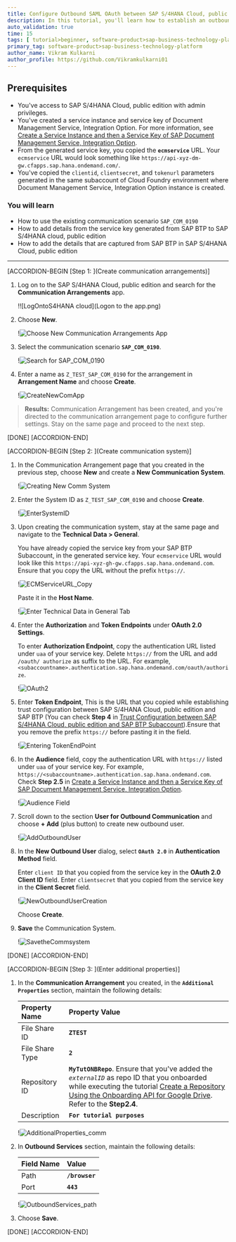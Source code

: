 ```yaml
---
title: Configure Outbound SAML OAuth between SAP S/4HANA Cloud, public edition and SAP BTP
description: In this tutorial, you'll learn how to establish an outbound SAML OAuth configuration from SAP S/4HANA Cloud, public edition to SAP BTP.
auto_validation: true
time: 15
tags: [ tutorial>beginner, software-product>sap-business-technology-platform, software-product>sap-s-4hana, software-product>sap-s-4hana-cloud]
primary_tag: software-product>sap-business-technology-platform
author_name: Vikram Kulkarni
author_profile: https://github.com/Vikramkulkarni01
---
```


## Prerequisites
 - You've access to SAP S/4HANA Cloud, public edition with admin privileges.
 - You've created a service instance and service key of Document Management Service, Integration Option. For more information, see [Create a Service Instance and then a Service Key of SAP Document Management Service, Integration Option](btp-sdm-gwi-create-serviceinstance).
 - From the generated service key, you copied the **`ecmservice`** URL. Your `ecmservice` URL would look something like `https://api-xyz-dm-gw.cfapps.sap.hana.ondemand.com/`.
 - You've copied the `clientid`, `clientsecret`, and `tokenurl` parameters generated in the same subaccount of Cloud Foundry environment where Document Management Service, Integration Option instance is created.


### You will learn
 - How to use the existing communication scenario `SAP_COM_0190`
 - How to add details from the service key generated from SAP BTP to SAP S/4HANA cloud, public edition
 - How to add the details that are captured from SAP BTP in SAP S/4HANA Cloud, public edition
---

[ACCORDION-BEGIN [Step 1: ](Create communication arrangements)]

1. Log on to the SAP S/4HANA Cloud, public edition and search for the **Communication Arrangements** app.

    !![LogOntoS4HANA cloud](Logon to the app.png)

2. Choose **New**.

    !![Choose New Communication Arrangements App](ChooseNewComArrApp.png)

3. Select the communication scenario **`SAP_COM_0190`**.

    !![Search for SAP_COM_0190](SAP_Com_0190.png)

4. Enter a name as `Z_TEST_SAP_COM_0190` for the arrangement in **Arrangement   Name** and choose **Create**.

    !![CreateNewComApp](NewCommApp_Create.png)

>**Results:** Communication Arrangement has been created, and you're directed to the communication arrangement page to configure further settings.
  Stay on the same page and proceed to the next step.

[DONE]
[ACCORDION-END]

[ACCORDION-BEGIN [Step 2: ](Create communication system)]

1. In the Communication Arrangement page that you created in the previous step, choose **New** and create a **New Communication System**.

      !![Creating New Comm System](CreateNewCommunicationSystem.png)

2. Enter the System ID as `Z_TEST_SAP_COM_0190` and choose **Create**.

      !![EnterSystemID](EnterSystemID.png)

3. Upon creating the communication system, stay at the same page and navigate to the **Technical Data > General**.

    You have already copied the service key from your SAP BTP Subaccount, in the generated service key. Your `ecmservice` URL would look like this `https://api-xyz-gh-gw.cfapps.sap.hana.ondemand.com`. Ensure that you copy the URL without the prefix `https://`.

      !![ECMServiceURL_Copy](ECMServiceURL_Copy.png)

    Paste it in the **Host Name**.

      !![Enter Technical Data in General Tab ](TechnicalData_General.png)

4. Enter the **Authorization** and **Token Endpoints** under **OAuth 2.0 Settings**.

    To enter **Authorization Endpoint**, copy the authentication URL listed under `uaa` of your service key. Delete `https://` from the URL and add `/oauth/ authorize` as suffix to the URL. For example, `<subaccountname>.authentication.sap.hana.ondemand.com/oauth/authorize`.

      !![OAuth2](OAuth2.0Settings.png)

5. Enter **Token Endpoint**, This is the URL that you copied while establishing trust configuration between SAP S/4HANA Cloud, public edition and SAP BTP (You can check **Step 4** in [Trust Configuration between SAP S/4HANA Cloud, public edition and SAP BTP Subaccount](btp-sdm-gwi-s4hanacloud-export)).Ensure that you remove the prefix `https://` before pasting it in the field.

    !![Entering TokenEndPoint](TokenEndPoint.png)

6. In the **Audience** field, copy the authentication URL with `https://` listed under `uaa` of your service key. For example, `https://<subaccountname>.authentication.sap.hana.ondemand.com`. Check **Step 2.5** in [Create a Service Instance and then a Service Key of SAP Document Management Service, Integration Option](btp-sdm-gwi-create-serviceinstance).

    !![Audience Field](Audience.png)

7. Scroll down to the section **User for Outbound Communication** and choose **+ Add** (plus button) to create new outbound user.

    !![AddOutboundUser](AddOutboundUser.png)

8. In the **New Outbound User** dialog, select **`OAuth 2.0`** in **Authentication Method** field.

    Enter `client ID` that you copied from the service key in the **OAuth 2.0 Client ID** field. Enter `clientsecret` that you copied from the service key in the **Client Secret** field.

    !![NewOutboundUserCreation](NewOutboundUserCreation.png)

    Choose **Create**.

9. **Save** the Communication System.

    !![SavetheCommsystem](SavetheCommsystem.png)


[DONE]
[ACCORDION-END]


[ACCORDION-BEGIN [Step 3: ](Enter additional properties)]

1. In the **Communication Arrangement** you created, in the **`Additional Properties`** section, maintain the following details:

    | Property Name | Property Value
    | :------------- | :-------------
    | File Share ID | **`ZTEST`**
    | File Share Type | **`2`**
    | Repository ID | **`MyTutONBRepo`**. Ensure that you've added the *`externalID`* as repo ID that you onboarded while executing the tutorial [Create a Repository Using the Onboarding API for Google Drive](https://developers.sap.com/tutorials/btp-sdm-gwi-onboarding-repo.html). Refer to the **Step2.4**.
    | Description | **`For tutorial purposes`**

    !![AdditionalProperties_comm](AdditionalProperties_commv1.png)

2. In **Outbound Services** section, maintain the following details:

    | Field Name | Value
    | :------------- | :-------------
    | Path | **`/browser`**
    | Port | **`443`**

    !![OutboundServices_path](OutboundServices_path.png)

3. Choose **Save**.

[DONE]
[ACCORDION-END]
